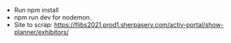 
- Run npm install
- npm run dev for nodemon.
- Site to scrap: https://flibs2021.prod1.sherpaserv.com/activ-portal/show-planner/exhibitors/